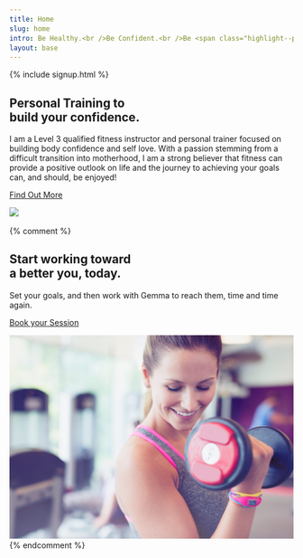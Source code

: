 ```yaml
---
title: Home
slug: home
intro: Be Healthy.<br />Be Confident.<br />Be <span class="highlight--pink">a vixen</span>.
layout: base
---
```


{% include signup.html %}

<section class="homepage-section homepage-section--about">
  <h2>Personal Training to<br /><span class="highlight--pink">build your confidence</span>.</h2>

  <p class="about__content">I am a Level 3 qualified fitness instructor and personal trainer focused on building body confidence and self love. With a passion stemming from a difficult transition into motherhood, I am a strong believer that fitness can provide a positive outlook on life and the journey to achieving your goals can, and should, be enjoyed!</p>

  <a class="button" href="/about">Find Out More</a>
</section>

<img class="image--full-bleed" src="/img/bg3.jpg" />

{% comment %}
<section class="homepage-section homepage-section--sessions">
  <h2>Start working toward<br /><span class="highlight--yellow">a better you</span>, today.</h2>

  <p class="sessions__content">
    Set your goals, and then work with Gemma to reach them, time and time again.
  </p>

  <a class="button" href='/book'>Book your Session</a>
</section>

<img src="/img/bg.jpg" />
{% endcomment %}
